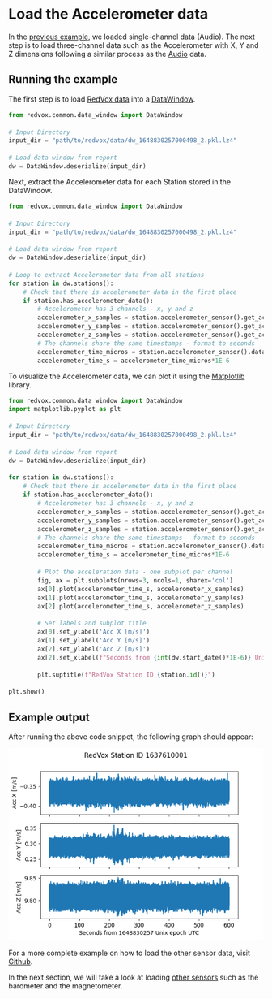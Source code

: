 # Load the Accelerometer data 

In the [previous example](00_audio_from_report.md), we loaded single-channel data (Audio). The next step is to load 
three-channel data such as the Accelerometer with X, Y and Z dimensions following a similar process as the 
[Audio](00_audio_from_report.md) data. 


## Running the example
The first step is to load [RedVox data](getting_data_from_report.md) into a
[DataWindow](https://github.com/RedVoxInc/redvox-python-sdk/tree/master/docs/python_sdk/data_window#-redvox-python-sdk-datawindow-manual).

```python
from redvox.common.data_window import DataWindow

# Input Directory
input_dir = "path/to/redvox/data/dw_1648830257000498_2.pkl.lz4"

# Load data window from report
dw = DataWindow.deserialize(input_dir)
```
Next, extract the Accelerometer data for each Station stored in the DataWindow.

```python
from redvox.common.data_window import DataWindow

# Input Directory
input_dir = "path/to/redvox/data/dw_1648830257000498_2.pkl.lz4"

# Load data window from report
dw = DataWindow.deserialize(input_dir)

# Loop to extract Accelerometer data from all stations
for station in dw.stations():
    # Check that there is accelerometer data in the first place
    if station.has_accelerometer_data():
        # Accelerometer has 3 channels - x, y and z
        accelerometer_x_samples = station.accelerometer_sensor().get_accelerometer_x_data()
        accelerometer_y_samples = station.accelerometer_sensor().get_accelerometer_y_data()
        accelerometer_z_samples = station.accelerometer_sensor().get_accelerometer_z_data()
        # The channels share the same timestamps - format to seconds
        accelerometer_time_micros = station.accelerometer_sensor().data_timestamps() - station.accelerometer_sensor().first_data_timestamp()
        accelerometer_time_s = accelerometer_time_micros*1E-6
```
To visualize the Accelerometer data, we can plot it using the [Matplotlib](https://matplotlib.org/) library.

```python
from redvox.common.data_window import DataWindow
import matplotlib.pyplot as plt

# Input Directory
input_dir = "path/to/redvox/data/dw_1648830257000498_2.pkl.lz4"

# Load data window from report
dw = DataWindow.deserialize(input_dir)

for station in dw.stations():
    # Check that there is accelerometer data in the first place
    if station.has_accelerometer_data():
        # Accelerometer has 3 channels - x, y and z
        accelerometer_x_samples = station.accelerometer_sensor().get_accelerometer_x_data()
        accelerometer_y_samples = station.accelerometer_sensor().get_accelerometer_y_data()
        accelerometer_z_samples = station.accelerometer_sensor().get_accelerometer_z_data()
        # The channels share the same timestamps - format to seconds
        accelerometer_time_micros = station.accelerometer_sensor().data_timestamps() - station.accelerometer_sensor().first_data_timestamp()
        accelerometer_time_s = accelerometer_time_micros*1E-6

        # Plot the acceleration data - one subplot per channel
        fig, ax = plt.subplots(nrows=3, ncols=1, sharex='col')
        ax[0].plot(accelerometer_time_s, accelerometer_x_samples)
        ax[1].plot(accelerometer_time_s, accelerometer_y_samples)
        ax[2].plot(accelerometer_time_s, accelerometer_z_samples)
    
        # Set labels and subplot title
        ax[0].set_ylabel('Acc X [m/s]')
        ax[1].set_ylabel('Acc Y [m/s]')
        ax[2].set_ylabel('Acc Z [m/s]')
        ax[2].set_xlabel(f"Seconds from {int(dw.start_date()*1E-6)} Unix epoch UTC")
    
        plt.suptitle(f"RedVox Station ID {station.id()}")

plt.show()
```
## Example output

After running the above code snippet, the following graph should appear:

![](../img/fig_ex_01.png)

For a more complete example on how to load the other sensor data, visit 
[Github](https://github.com/RedVoxInc/redvox-examples/blob/main/examples/ex_01_report_accelerometer/load_accelerometer.py).

In the next section, we will take a look at loading [other sensors](02_other_sensors_from_report.md) such as the barometer 
and the magnetometer.